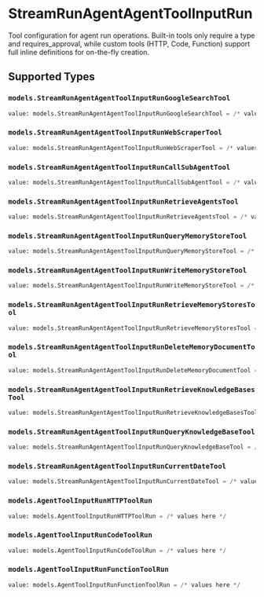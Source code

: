 # StreamRunAgentAgentToolInputRun

Tool configuration for agent run operations. Built-in tools only require a type and requires_approval, while custom tools (HTTP, Code, Function) support full inline definitions for on-the-fly creation.


## Supported Types

### `models.StreamRunAgentAgentToolInputRunGoogleSearchTool`

```python
value: models.StreamRunAgentAgentToolInputRunGoogleSearchTool = /* values here */
```

### `models.StreamRunAgentAgentToolInputRunWebScraperTool`

```python
value: models.StreamRunAgentAgentToolInputRunWebScraperTool = /* values here */
```

### `models.StreamRunAgentAgentToolInputRunCallSubAgentTool`

```python
value: models.StreamRunAgentAgentToolInputRunCallSubAgentTool = /* values here */
```

### `models.StreamRunAgentAgentToolInputRunRetrieveAgentsTool`

```python
value: models.StreamRunAgentAgentToolInputRunRetrieveAgentsTool = /* values here */
```

### `models.StreamRunAgentAgentToolInputRunQueryMemoryStoreTool`

```python
value: models.StreamRunAgentAgentToolInputRunQueryMemoryStoreTool = /* values here */
```

### `models.StreamRunAgentAgentToolInputRunWriteMemoryStoreTool`

```python
value: models.StreamRunAgentAgentToolInputRunWriteMemoryStoreTool = /* values here */
```

### `models.StreamRunAgentAgentToolInputRunRetrieveMemoryStoresTool`

```python
value: models.StreamRunAgentAgentToolInputRunRetrieveMemoryStoresTool = /* values here */
```

### `models.StreamRunAgentAgentToolInputRunDeleteMemoryDocumentTool`

```python
value: models.StreamRunAgentAgentToolInputRunDeleteMemoryDocumentTool = /* values here */
```

### `models.StreamRunAgentAgentToolInputRunRetrieveKnowledgeBasesTool`

```python
value: models.StreamRunAgentAgentToolInputRunRetrieveKnowledgeBasesTool = /* values here */
```

### `models.StreamRunAgentAgentToolInputRunQueryKnowledgeBaseTool`

```python
value: models.StreamRunAgentAgentToolInputRunQueryKnowledgeBaseTool = /* values here */
```

### `models.StreamRunAgentAgentToolInputRunCurrentDateTool`

```python
value: models.StreamRunAgentAgentToolInputRunCurrentDateTool = /* values here */
```

### `models.AgentToolInputRunHTTPToolRun`

```python
value: models.AgentToolInputRunHTTPToolRun = /* values here */
```

### `models.AgentToolInputRunCodeToolRun`

```python
value: models.AgentToolInputRunCodeToolRun = /* values here */
```

### `models.AgentToolInputRunFunctionToolRun`

```python
value: models.AgentToolInputRunFunctionToolRun = /* values here */
```

